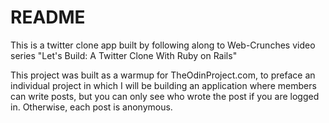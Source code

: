 # README

This is a twitter clone app built by following along to Web-Crunches video series "Let's Build: A Twitter Clone With Ruby on Rails"

This project was built as a warmup for TheOdinProject.com, to preface an individual project in which I will be building an application where members can write posts, but you can only see who wrote the post if you are logged in. Otherwise, each post is anonymous.
